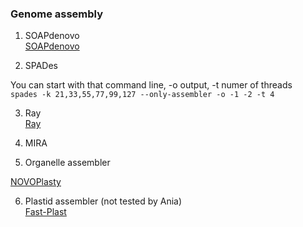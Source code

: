 ### Genome assembly


1. SOAPdenovo  
[SOAPdenovo](https://github.com/aquaskyline/SOAPdenovo2)

2. SPADes

You can start with that command line, -o output, -t numer of threads  
`spades -k 21,33,55,77,99,127 --only-assembler -o -1 -2 -t 4 `  

3. Ray  
[Ray](http://denovoassembler.sourceforge.net/manual.html)

4. MIRA  

5. Organelle assembler  

[NOVOPlasty](https://github.com/ndierckx/NOVOPlasty)

6. Plastid assembler (not tested by Ania)   
[Fast-Plast](https://github.com/mrmckain/Fast-Plast)
